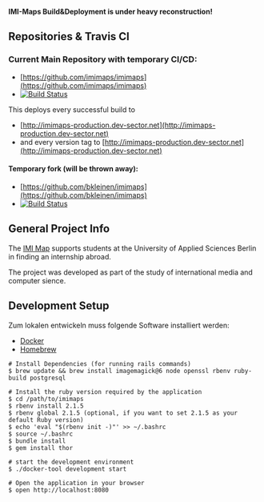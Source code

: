 
**IMI-Maps Build&Deployment is under heavy reconstruction!**

## Repositories & Travis CI
### Current Main Repository with temporary CI/CD:
* [https://github.com/imimaps/imimaps](https://github.com/imimaps/imimaps)
* [![Build Status](https://travis-ci.org/imimaps/imimaps.svg?branch=master)](https://travis-ci.org/imimaps/imimaps)

This deploys every successful build to

- [http://imimaps-production.dev-sector.net](http://imimaps-production.dev-sector.net)
- and every version tag to [http://imimaps-production.dev-sector.net](http://imimaps-production.dev-sector.net)



#### Temporary fork (will be thrown away):
* [https://github.com/bkleinen/imimaps](https://github.com/bkleinen/imimaps)
* [![Build Status](https://travis-ci.org/bkleinen/imimaps.svg?branch=master)](https://travis-ci.org/bkleinen/imimaps)


## General Project Info
The [IMI Map](http://imi-map.f4.htw-berlin.de) supports students at the University of Applied Sciences Berlin in finding an internship abroad.

The project was developed as part of the study of international media and computer sience.

## Development Setup
Zum lokalen entwickeln muss folgende Software installiert werden:
- [Docker](https://www.docker.com/)
- [Homebrew](http://brew.sh/)

```
# Install Dependencies (for running rails commands)
$ brew update && brew install imagemagick@6 node openssl rbenv ruby-build postgresql

# Install the ruby version required by the application
$ cd /path/to/imimaps
$ rbenv install 2.1.5
$ rbenv global 2.1.5 (optional, if you want to set 2.1.5 as your default Ruby version)
$ echo 'eval "$(rbenv init -)"' >> ~/.bashrc
$ source ~/.bashrc
$ bundle install
$ gem install thor

# start the development environment
$ ./docker-tool development start

# Open the application in your browser
$ open http://localhost:8080

